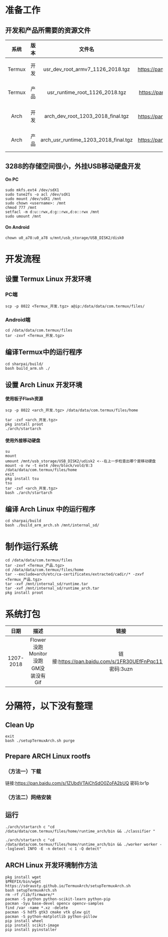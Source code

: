 # 准备工作
## 开发和产品所需要的资源文件

|系统|版本|文件名|下载地址|
|:-:|:-:|:-:|:-:|
|Termux|开发|usr_dev_root_armv7_1126_2018.tgz|链接: https://pan.baidu.com/s/18GwmAj04ylqg1AYS5T5BQA  密码:0w8a|
|Termux|产品|usr_runtime_root_1126_2018.tgz|链接: https://pan.baidu.com/s/1toQ7kfEMF4JkMVr0GuevPg  密码:nk1j|
|Arch|开发|arch_dev_root_1203_2018_final.tgz|链接: https://pan.baidu.com/s/1FdaTiqjuLKEr7ZvKw2JF4g  密码:hvlz|
|Arch|产品|arch_usr_runtime_1203_2018_final.tgz|链接: https://pan.baidu.com/s/13WwQzuwy9mljzAbhhEeEYA  密码:p1va|

## 3288的存储空间很小，外挂USB移动硬盘开发
#### On PC
```
sudo mkfs.ext4 /dev/sdX1
sudo tune2fs -o acl /dev/sdX1
sudo mount /dev/sdX1 /mnt
sudo chown <username>: /mnt
chmod 777 /mnt
setfacl -m d:u::rwx,d:g::rwx,d:o::rwx /mnt
sudo umount /mnt
```

#### On Android
```
chown u0_a78:u0_a78 u/mnt/usb_storage/USB_DISK2/disk0 
```

# 开发流程
## 设置 Termux Linux 开发环境
### PC端
```
scp -p 8022 <Termux_开发.tgz> a@ip:/data/data/com.termux/files/
```
### Android端
```
cd /data/data/com.termux/files
tar -zxvf <Termux_开发.tgz>
```
## 编译Termux中的运行程序
```
cd sharpai/build/
bash build_arm.sh ./
```
## 设置 Arch Linux 开发环境

#### 使用板子Flash资源
```
scp -p 8022 <arch_开发.tgz> /data/data/com.termux/files/home
```

```
tar -zxf <arch_开发.tgz>
pkg install proot
./arch/startarch
```
#### 使用外接移动硬盘
```
su
mount
umount /mnt/usb_storage/USB_DISK2/udisk2 <--在上一步检查出哪个是移动硬盘
mount -o rw -t ext4 /dev/block/vold/8:3 /data/data/com.termux/files/home 
exit
pkg install tsu
tsu
tar -zxf <arch_开发.tgz>
bash ./arch/startarch
```
## 编译 Arch Linux 中的运行程序
```
cd sharpai/build
bash ./build_arm_arch.sh /mnt/internal_sd/
```

# 制作运行系统

```
cd /data/data/com.termux/files
tar -zxvf <Termux_产品.tgz> 
cd /data/data/com.termux/files/home
tar --exclude=arch/etc/ca-certificates/extracted/cadir/* -zxvf <Termux_产品.tgz>
tar -xvf /mnt/internal_sd/runtime.tar
tar -xvf /mnt/internal_sd/runtime_arch.tar
pkg install proot
```


# 系统打包

|日期|描述|链接|
|:-:|:-:|:-:|
|1207-2018|Flower没跑 Monitor没跑 GM没装没有Gif|链接:https://pan.baidu.com/s/1FR30UEfFnPqc11UBNA9wbg  密码:3uzn|

# 分隔符，以下没有整理


## Clean Up

```
exit
bash ./setupTermuxArch.sh purge
```


## Prepare ARCH Linux rootfs

### （方法一）下载
链接:https://pan.baidu.com/s/1ZUbdVTAiChSdO0ZoFA2bUQ  密码:br1p

### （方法二）网络安装

## 运行


`./arch/startarch c "cd /data/data/com.termux/files/home/runtime_arch/bin && ./classifier "`

`./arch/startarch c "cd /data/data/com.termux/files/home/runtime_arch/bin && ./worker worker --loglevel INFO -E -n detect -c 1 -Q detect"`




## ARCH Linux 开发环境制作方法
```
pkg install wget
$PREFIX/bin/wget https://sdrausty.github.io/TermuxArch/setupTermuxArch.sh
bash setupTermuxArch.sh
rm -rf /lib/firmware/*
pacman -S python python-scikit-learn python-pip
pacman -Syu base-devel opencv opencv-samples
find /var -name *.xz -delete
pacman -S hdf5 gtk3 cmake vtk glew git
pacman -S python-matplotlib python-pillow  
pip install wheel
pip install scikit-image
pip install pyinstaller
```
